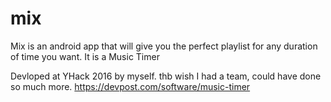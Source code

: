 # mix
Mix is an android app that will give you the perfect playlist for any duration of time you want. It is a Music Timer

Devloped at YHack 2016 by myself. thb wish I had a team, could have done so much more.
https://devpost.com/software/music-timer
